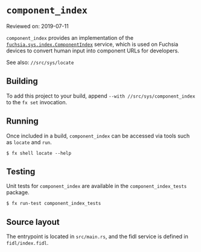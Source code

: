 # `component_index`

Reviewed on: 2019-07-11

`component_index` provides an implementation of the
[`fuchsia.sys.index.ComponentIndex`](fidl/index.fidl) service, which is used on
Fuchsia devices to convert human input into component URLs for developers.

See also: `//src/sys/locate`

## Building

To add this project to your build, append `--with
//src/sys/component_index` to the `fx set` invocation.

## Running

Once included in a build, `component_index` can be accessed via tools such as
`locate` and `run`.

```
$ fx shell locate --help
```

## Testing

Unit tests for `component_index` are available in the `component_index_tests`
package.

```
$ fx run-test component_index_tests
```

## Source layout

The entrypoint is located in `src/main.rs`, and the fidl service is defined in
`fidl/index.fidl`.
